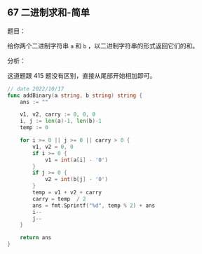 ## 67 二进制求和-简单

题目：

给你两个二进制字符串 `a` 和 `b` ，以二进制字符串的形式返回它们的和。



分析：

这道题跟 415 题没有区别，直接从尾部开始相加即可。

```go
// date 2022/10/17
func addBinary(a string, b string) string {
    ans := ""

    v1, v2, carry := 0, 0, 0
    i, j := len(a)-1, len(b)-1
    temp := 0

    for i >= 0 || j >= 0 || carry > 0 {
        v1, v2 = 0, 0
        if i >= 0 {
            v1 = int(a[i] - '0')
        }
        if j >= 0 {
            v2 = int(b[j] - '0')
        }
        temp = v1 + v2 + carry
        carry = temp  / 2
        ans = fmt.Sprintf("%d", temp % 2) + ans
        i--
        j--
    }

    return ans
}
```

